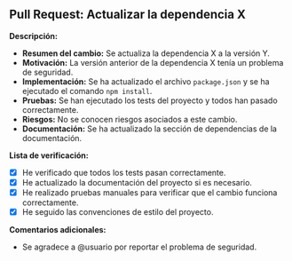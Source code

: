 ## Pull Request: Actualizar la dependencia X

**Descripción:**

* **Resumen del cambio:** Se actualiza la dependencia X a la versión Y.
* **Motivación:** La versión anterior de la dependencia X tenía un problema de seguridad.
* **Implementación:** Se ha actualizado el archivo `package.json` y se ha ejecutado el comando `npm install`.
* **Pruebas:** Se han ejecutado los tests del proyecto y todos han pasado correctamente.
* **Riesgos:** No se conocen riesgos asociados a este cambio.
* **Documentación:** Se ha actualizado la sección de dependencias de la documentación.

**Lista de verificación:**

* [x] He verificado que todos los tests pasan correctamente.
* [x] He actualizado la documentación del proyecto si es necesario.
* [x] He realizado pruebas manuales para verificar que el cambio funciona correctamente.
* [x] He seguido las convenciones de estilo del proyecto.

**Comentarios adicionales:**

* Se agradece a @usuario por reportar el problema de seguridad.